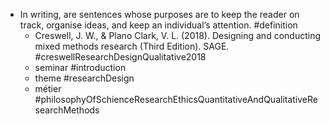 - In writing, are sentences whose purposes  are to keep the reader on track, organise ideas, and keep an individual’s attention. #definition
	- Creswell, J. W., & Plano Clark, V. L. (2018). Designing and conducting mixed methods research (Third Edition). SAGE. #creswellResearchDesignQualitative2018
	- seminar #introduction
	- theme #researchDesign
	- métier #philosophyOfSchienceResearchEthicsQuantitativeAndQualitativeResearchMethods